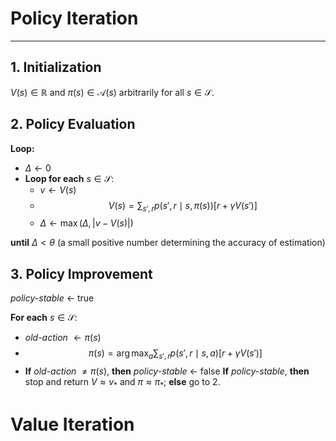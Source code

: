 # Policy Iteration
---
## 1. Initialization
$V(s) \in \mathbb{R}$ and $\pi(s) \in \mathcal{A}(s)$ arbitrarily for all $s \in \mathcal{S}$.
## 2. Policy Evaluation
**Loop:**
- $\Delta \leftarrow 0$
- **Loop for each** $s \in \mathcal{S}$:
  - $v \leftarrow V(s)$
  - $$
    V(s) = \sum_{s',r} p(s', r \mid s, \pi(s)) \left[ r + \gamma V(s') \right]
    $$
  - $\Delta \leftarrow \max(\Delta, |v - V(s)|)$

**until** $\Delta < \theta$ (a small positive number determining the accuracy of estimation)
## 3. Policy Improvement
_policy-stable_ $\leftarrow$ true

**For each** $s \in \mathcal{S}$:
- _old-action_ $\leftarrow \pi(s)$
- $$
  \pi(s) = \arg\max_{a} \sum_{s',r} p(s',r \mid s, a) \left[ r + \gamma V(s') \right]
  $$
- **If** _old-action_ $\neq \pi(s)$, **then** _policy-stable_ $\leftarrow$ false **If** _policy-stable_, **then** stop and return $V \approx v_{*}$ and $\pi \approx \pi_{*}$; **else** go to 2.


# Value Iteration
